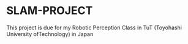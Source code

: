 # SLAM-PROJECT
This project is due for my Robotic Perception Class in TuT (Toyohashi University ofTechnology) in Japan
